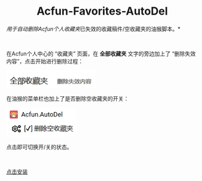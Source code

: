 # <div align="center">Acfun-Favorites-AutoDel</div>
*用于自动删除Acfun个人收藏夹*已失效的收藏稿件/空收藏夹的油猴脚本。*

​    

在Acfun个人中心的 “收藏夹” 页面，在 **全部收藏夹** 文字的旁边加上了 “删除失效内容”，点击开始进行删除过程：

![1](/docs/1.webp)

在油猴的菜单栏也加上了是否删除空收藏夹的开关：

![2](/docs/2.webp)

点击即可切换开/关的状态。

​    

[点击安装](https://github.com/monSteRhhe/acfun-favorites-autodel/raw/main/acfun-autodel.user.js)

